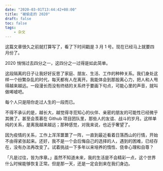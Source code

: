 ```yaml
---
date: "2020-03-01T13:44:42+08:00"
title: "被偷走的 2020"
draft: false
toc: false
tags:
    - 杂文
---
```


这篇文章很久之前就打算写了，看了下时间戳是 3 月 1 号。现在已经马上就要四月份了。

<!--more-->

2020 悄悄过去四分之一，这四分之一过得是如此简单。

这段隔离的日子让我好好反思了家庭、朋友、生活、工作的种种关系。我们身处这样一个纷繁杂乱的时代，每天都有人在离开。我能体会到那股离心力，把人和人甩得越来越远。一段漫长而没有终结的关系终于要画下句点，可能心里的声音，就叫做唏嘘吧。

每个人只是陪你走过人生的一段而已。

不得不承认的是，越长大，越觉得寻觅知心的伙伴、亲密的朋友的可能性已经微乎其微了。甚至会羡慕在 Github 项目团队里，那些人的友谊、战斗的岁月。这样单纯的关系，是离我越来越远；那种感觉，对我来说，也近乎奢望了。

因为疫情的关系，工作上浑浑噩噩了一阵，一直到最近看着日落西山的行情，开始不由得紧张起来。还好，我不是一个会后悔自己的选择的人，遇到的困难，已经存在，没有办法再改变了。试着挑战一下多年以来培养的惰性、侥幸心理和自尊？

「凡是过往，皆为序章。」虽然不知道未来，我的生活是不会精彩一点，这个世界什么时候能够恢复正常。但是那一天，还是一定会到来在我们身边。
